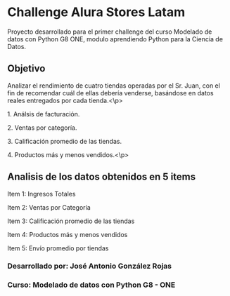<h1>Challenge Alura Stores Latam</h1>
<p>Proyecto desarrollado para el primer challenge del curso Modelado de datos con Python G8 ONE, modulo aprendiendo Python para la Ciencia de Datos.</p>
<h2>Objetivo</h2>
<p>Analizar el rendimiento de cuatro tiendas operadas por el Sr. Juan, con el fin de recomendar cuál de ellas debería venderse, basándose en datos reales entregados por cada tienda.<\p>
  <p>1. Análsis de facturación.</p>
  <p>2. Ventas por categoría.</p>
  <p>3. Calificación promedio de las tiendas.</p>
  <p>4. Productos más y menos vendidos.<\p>

<h2> Analisis de los datos obtenidos en 5 items</h2>
<p>Item 1: Ingresos Totales</p>
<p>Item 2: Ventas por Categoría</p>
<p>Item 3: Calificación promedio de las tiendas</p>
<p>Item 4: Productos más y menos vendidos</p>
<p>Item 5: Envío promedio por tiendas</p>

<h3>Desarrollado por: José Antonio González Rojas</h3>
<h3>Curso: Modelado de datos con Python G8 - ONE</h3>
